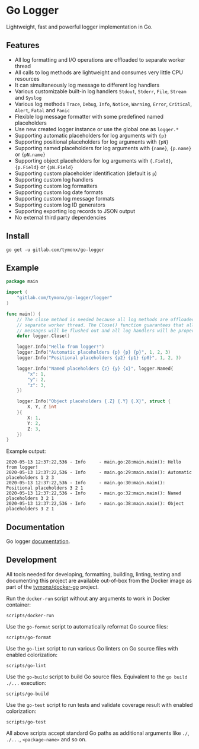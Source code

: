 # Go Logger

Lightweight, fast and powerful logger implementation in Go.

## Features

  * All log formatting and I/O operations are offloaded to separate worker thread
  * All calls to log methods are lightweight and consumes very little CPU resources
  * It can simultaneously log message to different log handlers
  * Various customizable built-in log handlers `Stdout`, `Stderr`, `File`, `Stream` and `Syslog`
  * Various log methods `Trace`, `Debug`, `Info`, `Notice`, `Warning`, `Error`, `Critical`, `Alert`, `Fatal` and `Panic`
  * Flexible log message formatter with some predefined named placeholders
  * Use new created logger instance or use the global one as `logger.*`
  * Supporting automatic placeholders for log arguments with `{p}`
  * Supporting positional placeholders for log arguments with `{pN}`
  * Supporting named placeholders for log arguments with `{name}`, `{p.name}` or `{pN.name}`
  * Supporting object placeholders for log arguments with `{.Field}`, `{p.Field}` or `{pN.Field}`
  * Supporting custom placeholder identification (default is `p`)
  * Supporting custom log handlers
  * Supporting custom log formatters
  * Supporting custom log date formats
  * Supporting custom log message formats
  * Supporting custom log ID generators
  * Supporting exporting log records to JSON output
  * No external third party dependencies

## Install

```plaintext
go get -u gitlab.com/tymonx/go-logger
```

## Example

```go
package main

import (
	"gitlab.com/tymonx/go-logger/logger"
)

func main() {
	// The close method is needed because all log methods are offloaded to
	// separate worker thread. The Close() function guarantees that all log
	// messages will be flushed out and all log handlers will be properly closed
	defer logger.Close()

	logger.Info("Hello from logger!")
	logger.Info("Automatic placeholders {p} {p} {p}", 1, 2, 3)
	logger.Info("Positional placeholders {p2} {p1} {p0}", 1, 2, 3)

	logger.Info("Named placeholders {z} {y} {x}", logger.Named{
		"x": 1,
		"y": 2,
		"z": 3,
	})

	logger.Info("Object placeholders {.Z} {.Y} {.X}", struct {
		X, Y, Z int
	}{
		X: 1,
		Y: 2,
		Z: 3,
	})
}
```

Example output:

```plaintext
2020-05-13 12:37:22,536 - Info     - main.go:28:main.main(): Hello from logger!
2020-05-13 12:37:22,536 - Info     - main.go:29:main.main(): Automatic placeholders 1 2 3
2020-05-13 12:37:22,536 - Info     - main.go:30:main.main(): Positional placeholders 3 2 1
2020-05-13 12:37:22,536 - Info     - main.go:32:main.main(): Named placeholders 3 2 1
2020-05-13 12:37:22,536 - Info     - main.go:38:main.main(): Object placeholders 3 2 1
```

## Documentation

Go logger [documentation](https://tymonx.gitlab.io/go-logger/doc/pkg/gitlab.com/tymonx/go-logger/logger/).

## Development

All tools needed for developing, formatting, building, linting, testing and
documenting this project are available out-of-box from the Docker image as
part of the [tymonx/docker-go](https://gitlab.com/tymonx/docker-go) project.

Run the `docker-run` script without any arguments to work in Docker
container:

```plaintext
scripts/docker-run
```

Use the `go-format` script to automatically reformat Go source files:

```plaintext
scripts/go-format
```

Use the `go-lint` script to run various Go linters on Go source files with
enabled colorization:

```plaintext
scripts/go-lint
```

Use the `go-build` script to build Go source files. Equivalent to
the `go build ./...` execution:

```plaintext
scripts/go-build
```

Use the `go-test` script to run tests and validate coverage result with
enabled colorization:

```plaintext
scripts/go-test
```

All above scripts accept standard Go paths as additional arguments like
`./`, `./...`, `<package-name>` and so on.
